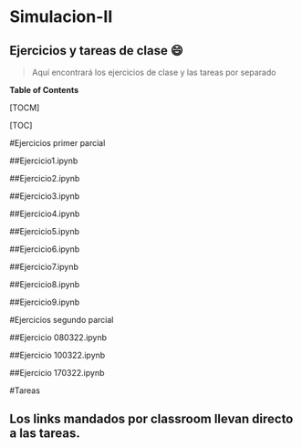 # Simulacion-II
## Ejercicios y tareas de clase :smile:
> Aquí encontrará los ejercicios de clase y las tareas por separado

**Table of Contents**

[TOCM]

[TOC]

#Ejercicios primer parcial

##Ejercicio1.ipynb

##Ejercicio2.ipynb

##Ejercicio3.ipynb

##Ejercicio4.ipynb

##Ejercicio5.ipynb

##Ejercicio6.ipynb

##Ejercicio7.ipynb

##Ejercicio8.ipynb

##Ejercicio9.ipynb

#Ejercicios segundo parcial

##Ejercicio 080322.ipynb

##Ejercicio 100322.ipynb

##Ejercicio 170322.ipynb

#Tareas

## Los links mandados por classroom llevan directo a las tareas.